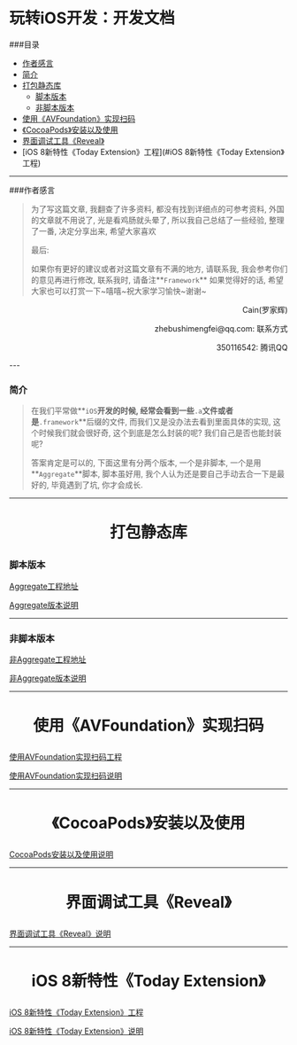 # 玩转iOS开发：开发文档

###目录
- [作者感言](#作者感言)
- [简介](#简介)
- [打包静态库](#打包静态库)
  - [脚本版本](#脚本版本)
  - [非脚本版本](#非脚本版本)
- [使用《AVFoundation》实现扫码](#使用《AVFoundation》实现扫码)
- [《CocoaPods》安装以及使用](#《CocoaPods》安装以及使用)
- [界面调试工具《Reveal》](#界面调试工具《Reveal》)
- [iOS 8新特性《Today Extension》工程](#iOS 8新特性《Today Extension》工程)

---

###作者感言
> 为了写这篇文章, 我翻查了许多资料, 都没有找到详细点的可参考资料, 外国的文章就不用说了, 光是看鸡肠就头晕了, 所以我自己总结了一些经验, 整理了一番, 决定分享出来, 希望大家喜欢
>
> 最后:
>
> 如果你有更好的建议或者对这篇文章有不满的地方, 请联系我, 我会参考你们的意见再进行修改, 联系我时, 请备注**`Framework`** 如果觉得好的话, 希望大家也可以打赏一下~嘻嘻~祝大家学习愉快~谢谢~

<p align="right">Cain(罗家辉)</p>
<p align="right">zhebushimengfei@qq.com: 联系方式</p>
<p align="right">350116542: 腾讯QQ</p>
---

### 简介

> 在我们平常做**`iOS`**开发的时候, 经常会看到一些**`.a`**文件或者是**`.framework`**后缀的文件, 而我们又是没办法去看到里面具体的实现, 这个时候我们就会很好奇, 这个到底是怎么封装的呢? 我们自己是否也能封装呢?
>
> 答案肯定是可以的, 下面这里有分两个版本, 一个是非脚本, 一个是用**`Aggregate`**脚本, 脚本虽好用, 我个人认为还是要自己手动去合一下是最好的, 毕竟遇到了坑, 你才会成长.

---



# <p align="center">打包静态库</p>

### 脚本版本

[Aggregate工程地址](https://github.com/CainRun/CreateGeneralFramework/tree/master/AggregateFramework)

[Aggregate版本说明](https://github.com/CainRun/CreateGeneralFramework/blob/master/AggregateFramework/AggregateFramework%E8%AF%B4%E6%98%8E.md)



---

### 非脚本版本

[非Aggregate工程地址](https://github.com/CainRun/CreateGeneralFramework/tree/master/NotAggregateFramework)

[非Aggregate版本说明](https://github.com/CainRun/CreateGeneralFramework/blob/master/NotAggregateFramework/NotAggregateFramework%E8%AF%B4%E6%98%8E.md)

---

# <p align="center">使用《AVFoundation》实现扫码</p>

[使用AVFoundation实现扫码工程](https://github.com/CainRun/CALScanQRCode)

[使用AVFoundation实现扫码说明](https://github.com/CainRun/iOSDeveloperDocument/blob/master/%E7%8E%A9%E8%BD%ACiOS%E5%BC%80%E5%8F%91%EF%BC%9A%E4%BD%BF%E7%94%A8AVFoundation%E5%AE%9E%E7%8E%B0%E6%89%AB%E7%A0%81%20/%E7%8E%A9%E8%BD%ACiOS%E5%BC%80%E5%8F%91%EF%BC%9A%E4%BD%BF%E7%94%A8AVFoundation%E5%AE%9E%E7%8E%B0%E6%89%AB%E7%A0%81/iOS%E5%AD%A6%E4%B9%A0%EF%BC%9A%E4%BD%BF%E7%94%A8AVFoundation%E5%AE%9E%E7%8E%B0%E6%89%AB%E7%A0%81.md)

---

# <p align="center">《CocoaPods》安装以及使用</p>

[CocoaPods安装以及使用说明](https://github.com/CainRun/iOSDeveloperDocument/blob/master/%E7%8E%A9%E8%BD%ACiOS%E5%BC%80%E5%8F%91%EF%BC%9A%E3%80%8ACocoaPods%E3%80%8B%E5%AE%89%E8%A3%85%E5%8F%8A%E4%BD%BF%E7%94%A8%E6%95%99%E7%A8%8B/%E7%8E%A9%E8%BD%ACiOS%E5%BC%80%E5%8F%91%EF%BC%9A%E3%80%8ACocoaPods%E3%80%8B%E5%AE%89%E8%A3%85%E5%8F%8A%E4%BD%BF%E7%94%A8%E6%95%99%E7%A8%8B/%E7%8E%A9%E8%BD%ACiOS%E5%BC%80%E5%8F%91%EF%BC%9A%E3%80%8ACocoaPods%E3%80%8B%E5%AE%89%E8%A3%85%E5%8F%8A%E4%BD%BF%E7%94%A8%E6%95%99%E7%A8%8B.md)

---

# <p align="center">界面调试工具《Reveal》</p>

[界面调试工具《Reveal》说明](https://github.com/CainRun/iOSDeveloperDocument/blob/master/%E7%8E%A9%E8%BD%ACiOS%E5%BC%80%E5%8F%91%EF%BC%9A%E7%95%8C%E9%9D%A2%E8%B0%83%E8%AF%95%E5%B7%A5%E5%85%B7%E3%80%8AReveal%E3%80%8B/%E7%8E%A9%E8%BD%ACiOS%E5%BC%80%E5%8F%91%EF%BC%9A%E7%95%8C%E9%9D%A2%E8%B0%83%E8%AF%95%E5%B7%A5%E5%85%B7%E3%80%8AReveal%E3%80%8B/%E7%8E%A9%E8%BD%ACiOS%E5%BC%80%E5%8F%91%EF%BC%9A%E7%95%8C%E9%9D%A2%E8%B0%83%E8%AF%95%E5%B7%A5%E5%85%B7%E3%80%8AReveal%E3%80%8B.md)

---
# <p align="center">iOS 8新特性《Today Extension》</p>

[iOS 8新特性《Today Extension》工程](https://github.com/CainRun/TodayExtensionExample)

[iOS 8新特性《Today Extension》说明](https://github.com/CainRun/iOSDeveloperDocument/blob/master/%E7%8E%A9%E8%BD%ACiOS%E5%BC%80%E5%8F%91%EF%BC%9AiOS%208%20%E6%96%B0%E7%89%B9%E6%80%A7%E3%80%8AToday%20Extension%E3%80%8B/%E7%8E%A9%E8%BD%ACiOS%EF%BC%9AiOS%208%20%E6%96%B0%E7%89%B9%E6%80%A7%E3%80%8AToday%20Extension%E3%80%8B/%E7%8E%A9%E8%BD%ACiOS%EF%BC%9AiOS%208%20%E6%96%B0%E7%89%B9%E6%80%A7%E3%80%8AToday%20Extension%E3%80%8B.md)
